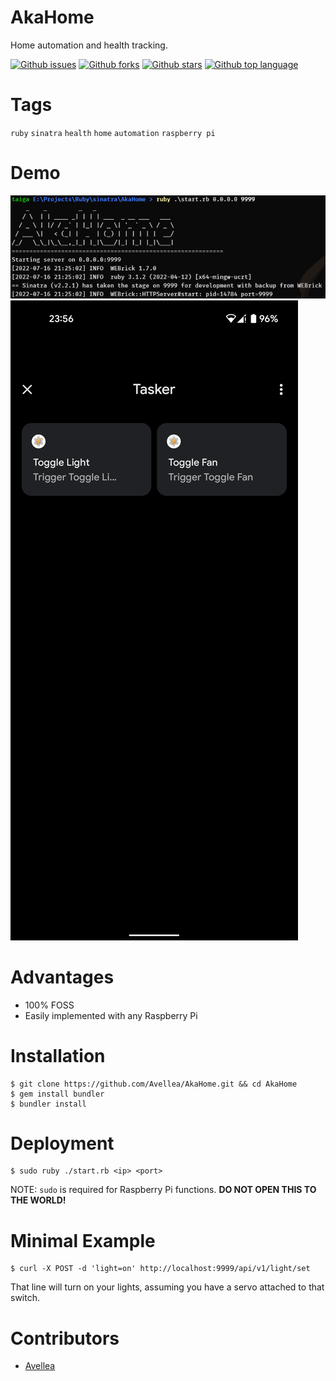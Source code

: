 # AkaHome

<!-- # Short Description -->

Home automation and health tracking.

<!-- # Badges -->

[![Github issues](https://img.shields.io/github/issues/Avellea/AkaHome)](https://github.com/Avellea/AkaHome/issues)
[![Github forks](https://img.shields.io/github/forks/Avellea/AkaHome)](https://github.com/Avellea/AkaHome/network/members)
[![Github stars](https://img.shields.io/github/stars/Avellea/AkaHome)](https://github.com/Avellea/AkaHome/stargazers)
[![Github top language](https://img.shields.io/github/languages/top/Avellea/AkaHome)](https://github.com/Avellea/AkaHome/)

# Tags

`ruby` `sinatra` `health` `home` `automation` `raspberry pi`

# Demo

![Demo](assets/README/file-0.png)
<img src="assets/README/file-1.png" height=10%>

# Advantages

- 100% FOSS
- Easily implemented with any Raspberry Pi

# Installation

```
$ git clone https://github.com/Avellea/AkaHome.git && cd AkaHome
$ gem install bundler
$ bundler install
```

# Deployment

```
$ sudo ruby ./start.rb <ip> <port>
```

NOTE: `sudo` is required for Raspberry Pi functions. **DO NOT OPEN THIS TO THE WORLD!**

# Minimal Example

```
$ curl -X POST -d 'light=on' http://localhost:9999/api/v1/light/set
```
That line will turn on your lights, assuming you have a servo attached to that switch.

# Contributors

- [Avellea](https://github.com/Avellea)

<!-- CREATED_BY_LEADYOU_README_GENERATOR -->